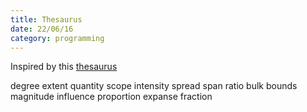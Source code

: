 ```yaml
---
title: Thesaurus
date: 22/06/16
category: programming
---
```


Inspired by this [thesaurus](https://github.com/tindzk/thesaurus)

degree extent quantity scope intensity spread span ratio bulk bounds magnitude influence proportion expanse fraction 